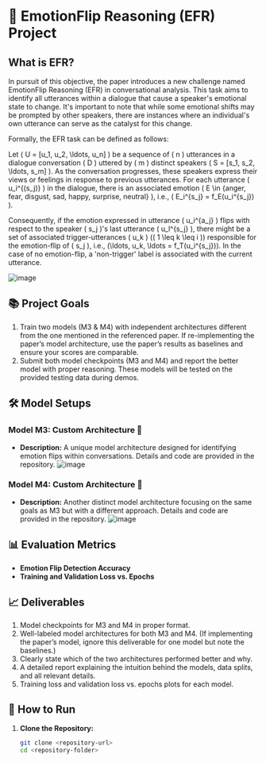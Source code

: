 # 📝 EmotionFlip Reasoning (EFR) Project

## What is EFR?
In pursuit of this objective, the paper introduces a new challenge named EmotionFlip Reasoning (EFR) in conversational analysis. This task aims to identify all utterances within a dialogue that cause a speaker's emotional state to change. It's important to note that while some emotional shifts may be prompted by other speakers, there are instances where an individual's own utterance can serve as the catalyst for this change.

Formally, the EFR task can be defined as follows:

Let \( U = [u_1, u_2, \ldots, u_n] \) be a sequence of \( n \) utterances in a dialogue conversation \( D \) uttered by \( m \) distinct speakers \( S = [s_1, s_2, \ldots, s_m] \). As the conversation progresses, these speakers express their views or feelings in response to previous utterances. For each utterance \( u_i^{(s_j)} \) in the dialogue, there is an associated emotion \( E \in \{anger, fear, disgust, sad, happy, surprise, neutral\} \), i.e., \( E_i^{s_j} = f_E(u_i^{s_j}) \).

Consequently, if the emotion expressed in utterance \( u_i^{a_j} \) flips with respect to the speaker \( s_j \)'s last utterance \( u_l^{s_j} \), there might be a set of associated trigger-utterances \( u_k \) (\( 1 \leq k \leq i \)) responsible for the emotion-flip of \( s_j \), i.e., \(\ldots, u_k, \ldots = f_T(u_i^{s_j})\). In the case of no emotion-flip, a 'non-trigger' label is associated with the current utterance.

![image](https://github.com/user-attachments/assets/06ba9826-a198-4a32-8a17-a521b1921c40)

## 📚 Project Goals
1. Train two models (M3 & M4) with independent architectures different from the one mentioned in the referenced paper. If re-implementing the paper’s model architecture, use the paper’s results as baselines and ensure your scores are comparable.
2. Submit both model checkpoints (M3 and M4) and report the better model with proper reasoning. These models will be tested on the provided testing data during demos.

## 🛠️ Model Setups

### Model M3: Custom Architecture 🧠
- **Description:** A unique model architecture designed for identifying emotion flips within conversations. Details and code are provided in the repository.
![image](https://github.com/user-attachments/assets/9f5b6357-bf3d-4dc1-b2b7-50a0cc41994f)

### Model M4: Custom Architecture 🧠
- **Description:** Another distinct model architecture focusing on the same goals as M3 but with a different approach. Details and code are provided in the repository.
![image](https://github.com/user-attachments/assets/f337d01a-27ba-44fd-b0ca-78865b801b82)


## 📊 Evaluation Metrics
- **Emotion Flip Detection Accuracy**
- **Training and Validation Loss vs. Epochs**

## 📈 Deliverables
1. Model checkpoints for M3 and M4 in proper format.
2. Well-labeled model architectures for both M3 and M4. (If implementing the paper’s model, ignore this deliverable for one model but note the baselines.)
3. Clearly state which of the two architectures performed better and why.
4. A detailed report explaining the intuition behind the models, data splits, and all relevant details.
5. Training loss and validation loss vs. epochs plots for each model.


## 🚀 How to Run
1. **Clone the Repository:**
   ```sh
   git clone <repository-url>
   cd <repository-folder>
